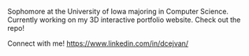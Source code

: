 Sophomore at the University of Iowa majoring in Computer Science.
Currently working on my 3D interactive portfolio website. Check out the repo!

Connect with me! https://www.linkedin.com/in/dcejvan/

<!---
dcejvan/dcejvan is a ✨ special ✨ repository because its `README.md` (this file) appears on your GitHub profile.
You can click the Preview link to take a look at your changes.
--->
